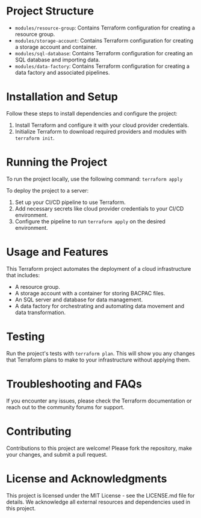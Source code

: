 # Project Structure

- `modules/resource-group`: Contains Terraform configuration for creating a resource group.
- `modules/storage-account`: Contains Terraform configuration for creating a storage account and container.
- `modules/sql-database`: Contains Terraform configuration for creating an SQL database and importing data.
- `modules/data-factory`: Contains Terraform configuration for creating a data factory and associated pipelines.

# Installation and Setup

Follow these steps to install dependencies and configure the project:
1. Install Terraform and configure it with your cloud provider credentials.
2. Initialize Terraform to download required providers and modules with `terraform init`.

# Running the Project

To run the project locally, use the following command:
`terraform apply`

To deploy the project to a server:
1. Set up your CI/CD pipeline to use Terraform.
2. Add necessary secrets like cloud provider credentials to your CI/CD environment.
3. Configure the pipeline to run `terraform apply` on the desired environment.

# Usage and Features

This Terraform project automates the deployment of a cloud infrastructure that includes:
- A resource group.
- A storage account with a container for storing BACPAC files.
- An SQL server and database for data management.
- A data factory for orchestrating and automating data movement and data transformation.

# Testing

Run the project's tests with `terraform plan`. This will show you any changes that Terraform plans to make to your infrastructure without applying them.

# Troubleshooting and FAQs

If you encounter any issues, please check the Terraform documentation or reach out to the community forums for support.

# Contributing

Contributions to this project are welcome! Please fork the repository, make your changes, and submit a pull request.

# License and Acknowledgments

This project is licensed under the MIT License - see the LICENSE.md file for details. We acknowledge all external resources and dependencies used in this project.

